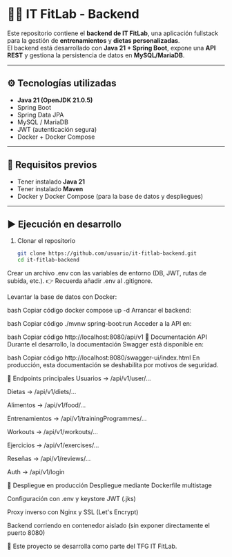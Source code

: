 # 🏋️‍♂️ IT FitLab - Backend

Este repositorio contiene el **backend de IT FitLab**, una aplicación fullstack para la gestión de **entrenamientos** y **dietas personalizadas**.  
El backend está desarrollado con **Java 21 + Spring Boot**, expone una **API REST** y gestiona la persistencia de datos en **MySQL/MariaDB**.

---

## ⚙️ Tecnologías utilizadas

- **Java 21 (OpenJDK 21.0.5)**  
- Spring Boot  
- Spring Data JPA  
- MySQL / MariaDB  
- JWT (autenticación segura)  
- Docker + Docker Compose  


---

## 🚀 Requisitos previos

- Tener instalado **Java 21**  
- Tener instalado **Maven**  
- Docker y Docker Compose (para la base de datos y despliegues)  

---

## ▶️ Ejecución en desarrollo

1. Clonar el repositorio
   ```bash
   git clone https://github.com/usuario/it-fitlab-backend.git
   cd it-fitlab-backend
Crear un archivo .env con las variables de entorno (DB, JWT, rutas de subida, etc.).
👉 Recuerda añadir .env al .gitignore.

Levantar la base de datos con Docker:

bash
Copiar código
docker compose up -d
Arrancar el backend:

bash
Copiar código
./mvnw spring-boot:run
Acceder a la API en:

bash
Copiar código
http://localhost:8080/api/v1
📖 Documentación API
Durante el desarrollo, la documentación Swagger está disponible en:

bash
Copiar código
http://localhost:8080/swagger-ui/index.html
En producción, esta documentación se deshabilita por motivos de seguridad.

📂 Endpoints principales
Usuarios → /api/v1/user/...

Dietas → /api/v1/diets/...

Alimentos → /api/v1/food/...

Entrenamientos → /api/v1/trainingProgrammes/...

Workouts → /api/v1/workouts/...

Ejercicios → /api/v1/exercises/...

Reseñas → /api/v1/reviews/...

Auth → /api/v1/login

🐳 Despliegue en producción
Despliegue mediante Dockerfile multistage

Configuración con .env y keystore JWT (.jks)

Proxy inverso con Nginx y SSL (Let's Encrypt)

Backend corriendo en contenedor aislado (sin exponer directamente el puerto 8080)

📜 Este proyecto se desarrolla como parte del TFG IT FitLab.
